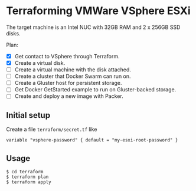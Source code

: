 # Terraforming VMWare VSphere ESXi

The target machine is an Intel NUC with 32GB RAM and 2 x 256GB SSD disks.

Plan:

* [x] Get contact to VSphere through Terraform.
* [x] Create a virtual disk.
* [ ] Create a virtual machine with the disk attached.
* [ ] Create a cluster that Docker Swarm can run on.
* [ ] Create a Gluster host for persistent storage.
* [ ] Get Docker GetStarted example to run on Gluster-backed storage.
* [ ] Create and deploy a new image with Packer.

## Initial setup

Create a file `terraform/secret.tf` like

    variable "vsphere-password" { default = "my-esxi-root-password" }

## Usage

    $ cd terraform
    $ terraform plan
    $ terraform apply



